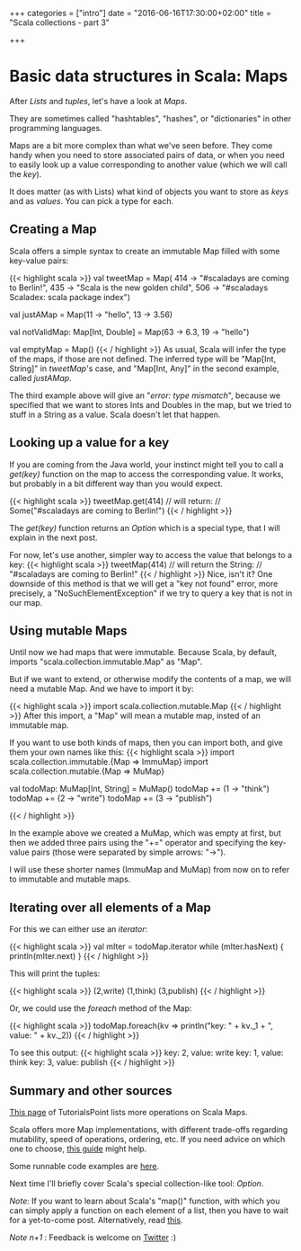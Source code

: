 +++
categories = ["intro"]
date = "2016-06-16T17:30:00+02:00"
title = "Scala collections - part 3"

+++

# Basic data structures in Scala: Maps

After _Lists_ and _tuples_, let's have a look at _Maps_. 

They are sometimes called "hashtables", "hashes", or "dictionaries" in other programming languages.

Maps are a bit more complex than what we've seen before. They come handy 
when you need to store associated pairs of data, or when 
you need to easily look up a value corresponding to another value (which we will call the _key_).

It does matter (as with Lists) what kind of objects you want to store as _keys_ and as _values_.
You can pick a type for each.


## Creating a Map

Scala offers a simple syntax to create an immutable Map filled with some key-value pairs:

{{< highlight scala >}}
val tweetMap = Map(
      414 -> "#scaladays are coming to Berlin!",
      435 -> "Scala is the new golden child", 
      506 -> "#scaladays Scaladex: scala package index")
    
val justAMap = Map(11 -> "hello", 13 -> 3.56)

val notValidMap: Map[Int, Double] = Map(63 -> 6.3, 19 -> "hello")

val emptyMap = Map()
{{< / highlight >}}
As usual, Scala will infer the type of the maps, if those are not defined. The inferred type
will be "Map[Int, String]" in _tweetMap_'s case, 
and "Map[Int, Any]" in the second example, called _justAMap_.

The third example above will give an "_error: type mismatch_", 
because we specified that we want to stores Ints
and Doubles in the map, but we tried to stuff in a String as a value.
Scala doesn't let that happen.

## Looking up a value for a key

If you are coming from the Java world, your instinct might tell you to call a _get(key)_ function
on the map to access the corresponding value. It works, but probably in a bit different way than 
you would expect.

{{< highlight scala >}}
tweetMap.get(414)
// will return:
// Some("#scaladays are coming to Berlin!")
{{< / highlight >}}

The _get(key)_ function returns an _Option_ which is a special type, that I will explain in 
the next post.

For now, let's use another, simpler way to access the value that belongs to a key:
{{< highlight scala >}}
tweetMap(414)
// will return the String:
// "#scaladays are coming to Berlin!"
{{< / highlight >}}
Nice, isn't it? One downside of this method is that we will get a "key not found" error,
more precisely, a "NoSuchElementException" if we try to query a key that is not in our map.

## Using mutable Maps

Until now we had maps that were immutable. Because Scala, by default, imports
"scala.collection.immutable.Map" as "Map".

But if we want to extend, or otherwise modify the contents of a map, we will need a mutable Map.
And we have to import it by:

{{< highlight scala >}}
import scala.collection.mutable.Map
{{< / highlight >}}
After this import, a "Map" will mean a mutable map, insted of an immutable map.
 
If you want to use both kinds of maps, then you can import both, and give them your own names like this:
{{< highlight scala >}}
import scala.collection.immutable.{Map => ImmuMap}
import scala.collection.mutable.{Map => MuMap}
 
val todoMap: MuMap[Int, String] = MuMap()
todoMap += (1 -> "think")
todoMap += (2 -> "write")
todoMap += (3 -> "publish")

{{< / highlight >}}

In the example above we created a MuMap, which was empty at first, but then we added three pairs
using the "+=" operator and specifying the key-value pairs (those were separated by simple arrows: "->").

I will use these shorter names (ImmuMap and MuMap) from now on to refer to immutable and mutable maps.


## Iterating over all elements of a Map

For this we can either use an _iterator_:

{{< highlight scala >}}
val mIter = todoMap.iterator
while (mIter.hasNext) { println(mIter.next) }
{{< / highlight >}}

This will print the tuples:

{{< highlight scala >}}
(2,write)
(1,think)
(3,publish)
{{< / highlight >}}

Or, we could use the _foreach_ method of the Map:

{{< highlight scala >}}
todoMap.foreach(kv => println("key: " + kv._1 + ", value: " + kv._2))
{{< / highlight >}}

To see this output:
{{< highlight scala >}}
key: 2, value: write
key: 1, value: think
key: 3, value: publish
{{< / highlight >}}


## Summary and other sources

[This page](http://www.tutorialspoint.com/scala/scala_maps.htm) of TutorialsPoint lists more operations on Scala Maps.

Scala offers more Map implementations, with different trade-offs regarding mutability, speed of operations, ordering, etc. 
If you need advice on which one to choose, 
[this guide](http://alvinalexander.com/scala/how-to-choose-map-implementation-class-sorted-scala-cookbook)
might help.

Some runnable code examples are [here](https://github.com/ador/scala-examples/tree/master/05_maps).

Next time I'll briefly cover Scala's special collection-like tool: _Option_.

_Note:_ If you want to learn about Scala's "map()" function, with which you can simply apply a 
function on each element of a list, then you have to wait for a yet-to-come post. Alternatively,
read [this](http://www.brunton-spall.co.uk/post/2011/12/02/map-map-and-flatmap-in-scala/).


_Note n+1_ : Feedback is welcome on [Twitter](https://twitter.com/adorster) :)
